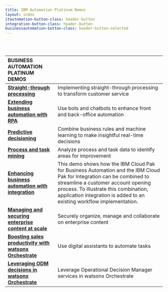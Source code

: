 ```yaml
---
title: IBM Automation Platinum Demos
layout: index
itautomation-button-class: header-button
integration-button-class: header-button
businessautomation-button-class: header-button-selected
---
```

<br/>
<br/>

| **BUSINESS AUTOMATION PLATINUM DEMOS** | | 
| :---         | :--- |
| **[Straight-through processing](https://ibm-garage-tsa.github.io/platinum-demos/300-business-automation-straight-through-processing/demo-preparation)** | Implementing straight-through processing to transform customer service |
| **[Extending business automation with RPA](https://ibm-garage-tsa.github.io/platinum-demos/300-business-automation-extending-ba-with-rpa/demo-preparation)** | Use bots and chatbots to enhance front and back-office automation |
| **[Predictive decisioning](https://ibm-garage-tsa.github.io/platinum-demos/300-business-automation-predictive-decisioning/demo-preparation)** | Combine business rules and machine learning to make insightful real-time decisions |
| **[Process and task mining](https://ibm-garage-tsa.github.io/platinum-demos/300-business-automation-process-and-task-mining/demo-preparation)** | Analyze process and task data to identify areas for improvement |
| **[Enhancing business automation with integration](https://ibm.github.io/platinum-demos-dl/300-enhancing-ba-with-integration/demo-preparation)** | This demo shows how the IBM Cloud Pak for Business Automation and the IBM Cloud Pak for Integration can be combined to streamline a customer account opening process. To illustrate this combination, application integration is added to an existing workflow implementation. |
| **[Managing and securing enterprise content at scale](https://ibm-garage-tsa.github.io/platinum-demos/300-business-automation-managing-and-securing-enterprise-content-at-scale/demo-preparation)** | Securely organize, manage and collaborate on enterprise content |
| **[Boosting sales productivity with watsonx Orchestrate](https://ibm.github.io/platinum-demos-dl100-digital-labor-boosting-sales-productivity-with-watsonx-orchestrate/demo-preparation)** | Use digital assistants to automate tasks |
| **[Leveraging ODM decisions in watsonx Orchestrate](https://ibm.github.io/platinum-demos-dl/300-digital-labor-leveraging-odm-decisions-in-watsonx-orchestrate/demo-preparation)** | Leverage Operational Decision Manager services in watsonx Orchestrate |